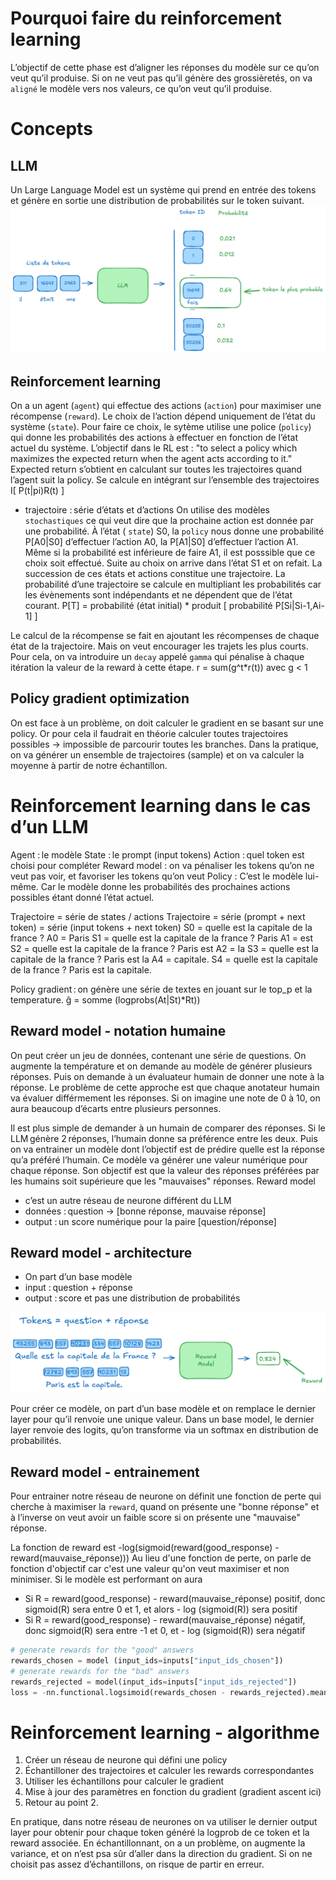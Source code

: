 # Pourquoi faire du reinforcement learning
L’objectif de cette phase est d’aligner les réponses du modèle sur ce qu’on veut qu’il produise. Si on ne veut pas qu’il génère des grossièretés, on va `aligné` le modèle vers nos valeurs, ce qu’on veut qu’il produise.

# Concepts
## LLM
Un Large Language Model est un système qui prend en entrée des tokens et génère en sortie une distribution de probabilités sur le token suivant.
[![](images/llm-token-probs.png)](images/llm-token-probs.png)

## Reinforcement learning
On a un agent (`agent`) qui effectue des actions (`action`) pour maximiser une récompense (`reward`).
Le choix de l’action dépend uniquement de l’état du système (`state`). 
Pour faire ce choix, le sytème utilise une police (`policy`) qui donne les probabilités des actions à effectuer en fonction de l’état actuel du système. 
L’objectif dans le RL est : "to select a policy which maximizes the expected return when the agent acts according to it."
Expected return s’obtient en calculant sur toutes les trajectoires quand l’agent suit la policy.
Se calcule en intégrant sur l’ensemble des trajectoires I[ P(t|pi)R(t) ]
- trajectoire : série d’états et d’actions 
On utilise des modèles `stochastiques` ce qui veut dire que la prochaine action est donnée par une probabilité. À l’état (
`state`) S0, la `policy` nous donne une probabilité P[A0|S0] d’effectuer l’action A0, la P[A1|S0] d’effectuer l’action A1. Même si la probabilité est inférieure de faire A1, il est posssible que ce choix soit effectué. Suite au choix on arrive dans l’état S1 et on refait.
La succession de ces états et actions constitue une trajectoire.
La probabilité d’une trajectoire se calcule en multipliant les probabilités car les évènements sont indépendants et ne dépendent que de l’état courant.
P[T] = probabilité (état initial) * produit [ probabilité P[Si|Si-1,Ai-1] ]

Le calcul de la récompense se fait en ajoutant les récompenses de chaque état de la trajectoire. Mais on veut encourager les trajets les plus courts. Pour cela, on va introduire un `decay` appelé `gamma` qui pénalise à chaque itération la valeur de la reward à cette étape.
r = sum(g^t*r(t)) avec g < 1

## Policy gradient optimization
On est face à un problème, on doit calculer le gradient en se basant sur une policy. Or pour cela il faudrait en théorie calculer toutes trajectoires possibles -> impossible de parcourir toutes les branches.
Dans la pratique, on va générer un ensemble de trajectoires (sample) et on va calculer la moyenne à partir de notre échantillon.

 
# Reinforcement learning dans le cas d’un LLM
Agent : le modèle
State : le prompt (input tokens)
Action : quel token est choisi pour compléter
Reward model : on va pénaliser les tokens qu’on ne veut pas voir, et favoriser les tokens qu’on veut
Policy : C’est le modèle lui-même. Car le modèle donne les probabilités des prochaines actions possibles étant donné l’état actuel.

Trajectoire = série de states / actions
Trajectoire = série (prompt + next token) = série (input tokens + next token)
S0 = quelle est la capitale de la france ?
A0 = Paris
S1 = quelle est la capitale de la france ? Paris
A1 = est
S2 = quelle est la capitale de la france ? Paris est
A2 = la
S3 = quelle est la capitale de la france ? Paris est la
A4 = capitale.
S4 = quelle est la capitale de la france ? Paris est la capitale.

Policy gradient : on génère une série de textes en jouant sur le top_p et la temperature.
ĝ = somme (logprobs(At|St)*Rt)) 

## Reward model - notation humaine
On peut créer un jeu de données, contenant une série de questions. On augmente la température et on demande au modèle de générer plusieurs réponses.
Puis on demande à un évaluateur humain de donner une note à la réponse.
Le problème de cette approche est que chaque anotateur humain va évaluer différmement les réponses. Si on imagine une note de 0 à 10, on aura beaucoup d’écarts entre plusieurs personnes.

Il est plus simple de demander à un humain de comparer des réponses. Si le LLM génère 2 réponses, l’humain donne sa préférence entre les deux.
Puis on va entrainer un modèle dont l’objectif est de prédire quelle est la réponse qu’a préféré l’humain.
Ce modèle va générer une valeur numérique pour chaque réponse. Son objectif est que la valeur des réponses préférées par les humains soit supérieure que les "mauvaises" réponses.
Reward model
- c’est un autre réseau de neurone différent du LLM
- données : question -> [bonne réponse, mauvaise réponse]
- output : un score numérique pour la paire [question/réponse]

## Reward model - architecture
- On part d’un base modèle
- input : question + réponse
- output : score et pas une distribution de probabilités

[![](images/reward-model.png)](images/reward-model.png)

Pour créer ce modèle, on part d’un base modèle et on remplace le dernier layer pour qu’il renvoie une unique valeur.
Dans un base model, le dernier layer renvoie des logits, qu’on transforme via un softmax en distribution de probabilités.

## Reward model - entrainement
Pour entrainer notre réseau de neurone on définit une fonction de perte qui cherche à maximiser la `reward`, quand on présente une "bonne réponse" et à l’inverse on veut avoir un faible score si on présente une "mauvaise" réponse.

La fonction de reward est -log(sigmoid(reward(good_response) - reward(mauvaise_réponse)))
Au lieu d'une fonction de perte, on parle de fonction d'objectif car c'est une valeur qu'on veut maximiser et non minimiser.
Si le modèle est performant on aura
 - Si R = reward(good_response) - reward(mauvaise_réponse) positif, donc sigmoid(R) sera entre 0 et 1, et alors - log (sigmoid(R)) sera positif
 - Si R = reward(good_response) - reward(mauvaise_réponse) négatif, donc sigmoid(R) sera entre -1 et 0, et - log (sigmoid(R)) sera négatif

 ```python
 # generate rewards for the "good" answers
rewards_chosen = model (input_ids=inputs["input_ids_chosen"])
# generate rewards for the "bad" answers
rewards_rejected = model(input_ids=inputs["input_ids_rejected"])
loss = -nn.functional.logsimoid(rewards_chosen - rewards_rejected).mean()
 ```

 # Reinforcement learning - algorithme
 1. Créer un réseau de neurone qui défini une policy
 2. Échantilloner des trajectoires et calculer les rewards correspondantes
 3. Utiliser les échantillons pour calculer le gradient
 4. Mise à jour des paramètres en fonction du gradient (gradient ascent ici)
 5. Retour au point 2.

En pratique, dans notre réseau de neurones on va utiliser le dernier output layer pour obtenir pour chaque token généré la logprob de ce token et la reward associée.
En échantillonnant, on a un problème, on augmente la variance, et on n’est psa sûr d’aller dans la direction du gradient. Si on ne choisit pas assez d’échantillons, on risque de partir en erreur. 
